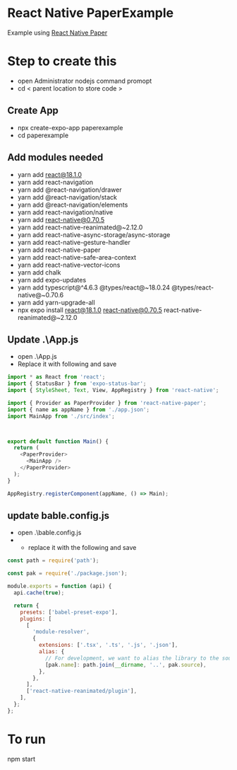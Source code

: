 # React Native PaperExample
Example using [React Native Paper](https://callstack.github.io/react-native-paper/index.html)

# Step to create this
- open Administrator nodejs command promopt
- cd < parent location to store code >
## Create App 
- npx create-expo-app paperexample
- cd paperexample

## Add modules needed
- yarn add react@18.1.0
- yarn add react-navigation
- yarn add @react-navigation/drawer
- yarn add @react-navigation/stack
- yarn add @react-navigation/elements
- yarn add react-navigation/native
- yarn add react-native@0.70.5 
- yarn add react-native-reanimated@~2.12.0
- yarn add react-native-async-storage/async-storage
- yarn add react-native-gesture-handler
- yarn add react-native-paper
- yarn add react-native-safe-area-context
- yarn add react-native-vector-icons
- yarn add chalk
- yarn add expo-updates
- yarn add typescript@^4.6.3 @types/react@~18.0.24 @types/react-native@~0.70.6
- yarn add yarn-upgrade-all
- npx expo install react@18.1.0 react-native@0.70.5 react-native-reanimated@~2.12.0
  
## Update .\App.js 
- open .\App.js
- Replace it with following and save
```javascript
import * as React from 'react';
import { StatusBar } from 'expo-status-bar';
import { StyleSheet, Text, View, AppRegistry } from 'react-native';

import { Provider as PaperProvider } from 'react-native-paper';
import { name as appName } from './app.json';
import MainApp from './src/index';



export default function Main() {
  return (
    <PaperProvider>
      <MainApp />
    </PaperProvider>
  );
}

AppRegistry.registerComponent(appName, () => Main);
```

## update bable.config.js
- open .\bable.config.js
- - replace it with the following and save
```javascript
const path = require('path');

const pak = require('./package.json');

module.exports = function (api) {
  api.cache(true);

  return {
    presets: ['babel-preset-expo'],
    plugins: [
      [
        'module-resolver',
        {
          extensions: ['.tsx', '.ts', '.js', '.json'],
          alias: {
            // For development, we want to alias the library to the source
            [pak.name]: path.join(__dirname, '..', pak.source),
          },
        },
      ],
      ['react-native-reanimated/plugin'],
    ],
  };
};
```


# To run
npm start